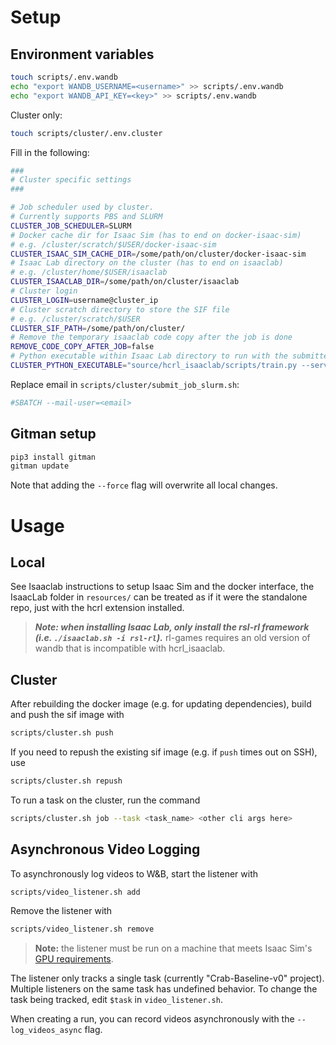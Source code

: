 # Setup

## Environment variables
```bash
touch scripts/.env.wandb
echo "export WANDB_USERNAME=<username>" >> scripts/.env.wandb
echo "export WANDB_API_KEY=<key>" >> scripts/.env.wandb
```
Cluster only:
```bash
touch scripts/cluster/.env.cluster
```

Fill in the following:
```bash
###
# Cluster specific settings
###

# Job scheduler used by cluster.
# Currently supports PBS and SLURM
CLUSTER_JOB_SCHEDULER=SLURM
# Docker cache dir for Isaac Sim (has to end on docker-isaac-sim)
# e.g. /cluster/scratch/$USER/docker-isaac-sim
CLUSTER_ISAAC_SIM_CACHE_DIR=/some/path/on/cluster/docker-isaac-sim
# Isaac Lab directory on the cluster (has to end on isaaclab)
# e.g. /cluster/home/$USER/isaaclab
CLUSTER_ISAACLAB_DIR=/some/path/on/cluster/isaaclab
# Cluster login
CLUSTER_LOGIN=username@cluster_ip
# Cluster scratch directory to store the SIF file
# e.g. /cluster/scratch/$USER
CLUSTER_SIF_PATH=/some/path/on/cluster/
# Remove the temporary isaaclab code copy after the job is done
REMOVE_CODE_COPY_AFTER_JOB=false
# Python executable within Isaac Lab directory to run with the submitted job
CLUSTER_PYTHON_EXECUTABLE="source/hcrl_isaaclab/scripts/train.py --server"
```
Replace email in `scripts/cluster/submit_job_slurm.sh`:
```bash
#SBATCH --mail-user=<email>
```

## Gitman setup
```bash
pip3 install gitman
gitman update
```
Note that adding the `--force` flag will overwrite all local changes.

# Usage

## Local
See Isaaclab instructions to setup Isaac Sim and the docker interface, the IsaacLab folder in `resources/` can be treated as if it were the standalone repo, just with the hcrl extension installed.

> ***Note: when installing Isaac Lab, only install the rsl-rl framework (i.e. `./isaaclab.sh -i rsl-rl`).*** rl-games requires an old version of wandb that is incompatible with hcrl_isaaclab.

## Cluster

After rebuilding the docker image (e.g. for updating dependencies), build and push the sif image with
```bash
scripts/cluster.sh push
```

If you need to repush the existing sif image (e.g. if `push` times out on SSH), use
```bash
scripts/cluster.sh repush
```

To run a task on the cluster, run the command
```bash
scripts/cluster.sh job --task <task_name> <other cli args here>
```

## Asynchronous Video Logging

To asynchronously log videos to W&B, start the listener with
```bash
scripts/video_listener.sh add
```

Remove the listener with
```bash
scripts/video_listener.sh remove
```

> **Note:** the listener must be run on a machine that meets Isaac Sim's [GPU requirements](https://docs.isaacsim.omniverse.nvidia.com/latest/installation/requirements.html#system-requirements).

The listener only tracks a single task (currently "Crab-Baseline-v0" project). Multiple listeners on the same task has undefined behavior. To change the task being tracked, edit `$task` in `video_listener.sh`.

When creating a run, you can record videos asynchronously with the `--log_videos_async` flag.